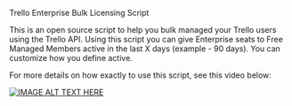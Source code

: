 Trello Enterprise Bulk Licensing Script

This is an open source script to help you bulk managed your Trello users using the Trello API. Using this script you can give Enterprise seats to Free Managed Members active in the last X days (example - 90 days). You can customize how you define active.

For more details on how exactly to use this script, see this video below: 


[![IMAGE ALT TEXT HERE](https://img.youtube.com/vi/XBQXbzUa5qE/0.jpg)](https://www.youtube.com/watch?v=XBQXbzUa5qE) 

